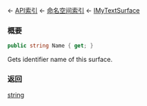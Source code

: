 ← [API索引](Api-Index) ← [命名空间索引](Namespace-Index) ← [IMyTextSurface](Sandbox.ModAPI.Ingame.IMyTextSurface)

### 概要

```csharp
public string Name { get; }
```

Gets identifier name of this surface.

### 返回

[string](https://docs.microsoft.com/en-us/dotnet/api/System.String?view=netframework-4.6)

